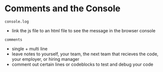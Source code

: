 # Comments and the Console

`console.log`

- link the js file to an html file to see the message in the browser console

`comments`

- single + multi line
- leave notes to yourself, your team, the next team that recieves the code, your employer, or hiring manager
- comment out certain lines or codeblocks to test and debug your code
